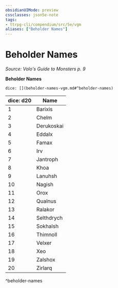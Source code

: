 ```yaml
---
obsidianUIMode: preview
cssclasses: json5e-note
tags:
- ttrpg-cli/compendium/src/5e/vgm
aliases: ["Beholder Names"]
---
```

# Beholder Names
*Source: Volo's Guide to Monsters p. 9* 

**Beholder Names**

`dice: [](beholder-names-vgm.md#^beholder-names)`

| dice: d20 | Name |
|-----------|------|
| 1 | Barixis |
| 2 | Chelm |
| 3 | Derukoskai |
| 4 | Eddalx |
| 5 | Famax |
| 6 | Irv |
| 7 | Jantroph |
| 8 | Khoa |
| 9 | Lanuhsh |
| 10 | Nagish |
| 11 | Orox |
| 12 | Qualnus |
| 13 | Ralakor |
| 14 | Selthdrych |
| 15 | Sokhalsh |
| 16 | Thimnoll |
| 17 | Velxer |
| 18 | Xeo |
| 19 | Zalshox |
| 20 | Zirlarq |
^beholder-names